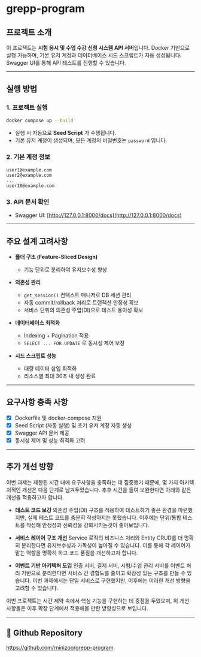 # grepp-program

## 프로젝트 소개

이 프로젝트는 **시험 응시 및 수업 수강 신청 시스템 API 서버**입니다.
Docker 기반으로 실행 가능하며, 기본 유저 계정과 데이터베이스 시드 스크립트가 자동 생성됩니다.
Swagger UI를 통해 API 테스트를 진행할 수 있습니다.

---

## 실행 방법

### 1. 프로젝트 실행

```bash
docker compose up --build
```

- 실행 시 자동으로 **Seed Script** 가 수행됩니다.
- 기본 유저 계정이 생성되며, 모든 계정의 비밀번호는 `password` 입니다.

### 2. 기본 계정 정보

```
user1@example.com
user2@example.com
...
user10@example.com
```

### 3. API 문서 확인

- Swagger UI: [http://127.0.0.1:8000/docs](http://127.0.0.1:8000/docs)

---

## 주요 설계 고려사항

- **폴더 구조 (Feature-Sliced Design)**

  - 기능 단위로 분리하여 유지보수성 향상

- **의존성 관리**

  - `get_session()` 컨텍스트 매니저로 DB 세션 관리
  - 자동 commit/rollback 처리로 트랜잭션 안정성 확보
  - 서비스 단위의 의존성 주입(DI)으로 테스트 용이성 확보

- **데이터베이스 최적화**

  - Indexing + Pagination 적용
  - `SELECT ... FOR UPDATE` 로 동시성 제어 보장

- **시드 스크립트 성능**

  - 대량 데이터 삽입 최적화
  - 리소스별 최대 30초 내 생성 완료

---

## 요구사항 충족 사항

- [x] Dockerfile 및 docker-compose 지원
- [x] Seed Script (자동 실행) 및 초기 유저 계정 자동 생성
- [x] Swagger API 문서 제공
- [x] 동시성 제어 및 성능 최적화 고려

---

## 추가 개선 방향

이번 과제는 제한된 시간 내에 요구사항을 충족하는 데 집중했기 때문에, 몇 가지 아키텍처적인 개선은 다음 단계로 남겨두었습니다. 추후 시간을 들여 보완한다면 아래와 같은 개선을 적용하고자 합니다.

* **테스트 코드 보강**
  의존성 주입(DI) 구조를 적용하여 테스트하기 좋은 환경을 마련했지만, 실제 테스트 코드를 충분히 작성하지는 못했습니다. 이후에는 단위/통합 테스트를 작성해 안정성과 신뢰성을 강화시키는것이 좋아보입니다.

* **서비스 레이어 구조 개선**
  Service 로직의 비즈니스 처리와 Entity CRUD를 더 명확히 분리한다면 유지보수성과 가독성이 높아질 수 있습니다. 이를 통해 각 레이어가 맡는 역할을 명확히 하고 코드 품질을 개선하고자 합니다.

* **이벤트 기반 아키텍처 도입**
  인증 서버, 결제 서버, 시험/수업 관리 서버를 이벤트 처리 기반으로 분리한다면 서비스 간 결합도를 줄이고 확장성 있는 구조를 만들 수 있습니다. 이번 과제에서는 단일 서비스로 구현했지만, 이후에는 이러한 개선 방향을 고려할 수 있습니다.

이번 프로젝트는 시간 제약 속에서 핵심 기능을 구현하는 데 중점을 두었으며, 위 개선 사항들은 이후 확장 단계에서 적용해볼 만한 방향성으로 보입니다.


---

## 📂 Github Repository

https://github.com/rninizoo/grepp-program
